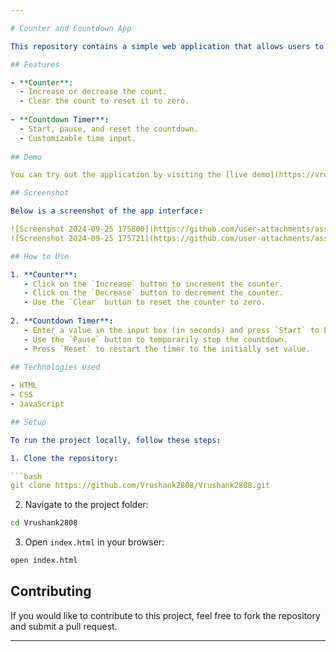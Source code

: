 ```yaml
---

# Counter and Countdown App

This repository contains a simple web application that allows users to interact with two components: a counter and a countdown timer. The app provides a clean and intuitive user interface for managing both functionalities.

## Features

- **Counter**: 
  - Increase or decrease the count.
  - Clear the count to reset it to zero.
  
- **Countdown Timer**:
  - Start, pause, and reset the countdown.
  - Customizable time input.
  
## Demo

You can try out the application by visiting the [live demo](https://vrushank2808.github.io/Vrushank2808/).

## Screenshot

Below is a screenshot of the app interface:

![Screenshot 2024-09-25 175800](https://github.com/user-attachments/assets/b1de18b4-6d3f-46b2-b21b-689823c3c8e5)
![Screenshot 2024-09-25 175721](https://github.com/user-attachments/assets/b7a620d7-c430-46e1-b530-e90e90b022ae)

## How to Use

1. **Counter**: 
   - Click on the `Increase` button to increment the counter.
   - Click on the `Decrease` button to decrement the counter.
   - Use the `Clear` button to reset the counter to zero.
   
2. **Countdown Timer**: 
   - Enter a value in the input box (in seconds) and press `Start` to begin the countdown.
   - Use the `Pause` button to temporarily stop the countdown.
   - Press `Reset` to restart the timer to the initially set value.
   
## Technologies Used

- HTML
- CSS
- JavaScript

## Setup

To run the project locally, follow these steps:

1. Clone the repository:

```bash
git clone https://github.com/Vrushank2808/Vrushank2808.git
```

2. Navigate to the project folder:

```bash
cd Vrushank2808
```

3. Open `index.html` in your browser:

```bash
open index.html
```

## Contributing

If you would like to contribute to this project, feel free to fork the repository and submit a pull request.

---
```


